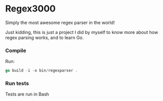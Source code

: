 # Regex3000

Simply the most awesome regex parser in the world!

Just kidding, this is just a project I did by myself to know more about
how regex parsing works, and to learn Go.

### Compile

Run:

```go
go build -i -o bin/regexparser .
```

### Run tests

Tests are run in Bash
